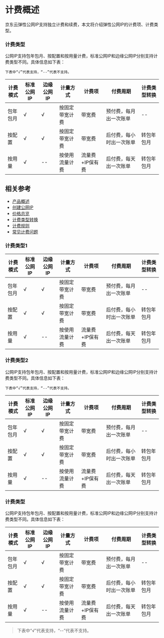 # 计费概述

京东云弹性公网IP支持独立计费和续费，本文将介绍弹性公网IP的计费项、计费类型。


### 计费类型

公网IP支持包年包月、按配置和按用量计费，标准公网IP和边缘公网IP分别支持计费类型不同。具体信息如下表：
```
下表中“√”代表支持，“--”代表不支持。
```
|计费模式|标准公网IP|边缘公网IP|计量方式|计费项|付费周期|计费类型转换|  
|--- |-- |-- |---|---|----|---|
|包年包月|√|√|按固定带宽计费|带宽费|预付费，每月出一次账单|--|
|按配置|√|√|按固定带宽计费|带宽费|后付费，每小时出一次账单|转包年包月|
|按用量|√|--|按使用流量计费|流量费+IP保有费|后付费，每天出一次账单|转包年包月|

## 相关参考

- [产品概述](../Introduction/Product-Overview.md)
- [创建公网IP](../Operation-Guide/Elastic-IP-Management/Create-Elastic-IP.md)
- [价格总览](Price-Overview.md)
- [计费类型转换](Change-Billing.md)
- [计费规则](Billing-Rules.md)
- [常见计费问题](FAQ.md)



### 计费类型1

|计费模式|标准公网IP|边缘公网IP|计量方式|计费项|付费周期|计费类型转换|  
|--- |-- |-- |---|---|----|---|
|包年包月|√|√|按固定带宽计费|带宽费|预付费，每月出一次账单|--|
|按配置|√|√|按固定带宽计费|带宽费|后付费，每小时出一次账单|转包年包月|
|按用量|√|--|按使用流量计费|流量费+IP保有费|后付费，每天出一次账单|转包年包月|


### 计费类型2

公网IP支持包年包月、按配置和按用量计费，标准公网IP和边缘公网IP分别支持计费类型不同。具体信息如下表：
```
下表中“√”代表支持，“--”代表不支持。
```

|计费模式|标准公网IP|边缘公网IP|计量方式|计费项|付费周期|计费类型转换|  
|--- |-- |-- |---|---|----|---|
|包年包月|√|√|按固定带宽计费|带宽费|预付费，每月出一次账单|--|
|按配置|√|√|按固定带宽计费|带宽费|后付费，每小时出一次账单|转包年包月|
|按用量|√|--|按使用流量计费|流量费+IP保有费|后付费，每天出一次账单|转包年包月|


### 计费类型

公网IP支持包年包月、按配置和按用量计费，标准公网IP和边缘公网IP分别支持计费类型不同。具体信息如下表：

|计费模式|标准公网IP|边缘公网IP|计量方式|计费项|付费周期|计费类型转换|  
|--- |-- |-- |---|---|----|---|
|包年包月|√|√|按固定带宽计费|带宽费|预付费，每月出一次账单|--|
|按配置|√|√|按固定带宽计费|带宽费|后付费，每小时出一次账单|转包年包月|
|按用量|√|--|按使用流量计费|流量费+IP保有费|后付费，每天出一次账单|转包年包月|

>下表中“√”代表支持，“--”代表不支持。
